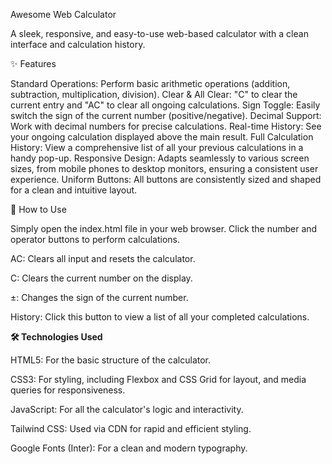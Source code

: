 Awesome Web Calculator

A sleek, responsive, and easy-to-use web-based calculator with a clean interface and calculation history.


✨ Features

Standard Operations: Perform basic arithmetic operations (addition, subtraction, multiplication, division).
Clear & All Clear: "C" to clear the current entry and "AC" to clear all ongoing calculations.
Sign Toggle: Easily switch the sign of the current number (positive/negative).
Decimal Support: Work with decimal numbers for precise calculations.
Real-time History: See your ongoing calculation displayed above the main result.
Full Calculation History: View a comprehensive list of all your previous calculations in a handy pop-up.
Responsive Design: Adapts seamlessly to various screen sizes, from mobile phones to desktop monitors, ensuring a consistent user experience.
Uniform Buttons: All buttons are consistently sized and shaped for a clean and intuitive layout.

🚀 How to Use

Simply open the index.html file in your web browser. Click the number and operator buttons to perform calculations.

AC: Clears all input and resets the calculator.

C: Clears the current number on the display.

±: Changes the sign of the current number.

History: Click this button to view a list of all your completed calculations.

<b> 🛠️ Technologies Used </b>

HTML5: For the basic structure of the calculator.

CSS3: For styling, including Flexbox and CSS Grid for layout, and media queries for responsiveness.

JavaScript: For all the calculator's logic and interactivity.

Tailwind CSS: Used via CDN for rapid and efficient styling.

Google Fonts (Inter): For a clean and modern typography.



